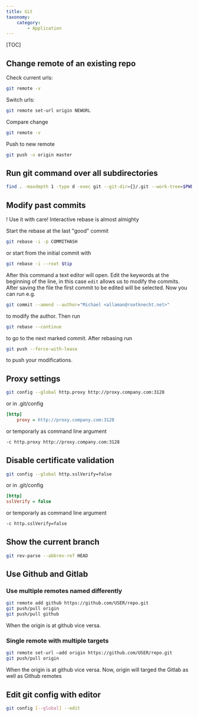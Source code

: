 ```yaml
---
title: Git
taxonomy:
    category:
        - Application
---
```


[TOC]

## Change remote of an existing repo
Check current urls:
```bash
git remote -v
```
Switch urls:
```bash
git remote set-url origin NEWURL
```
Compare change
```bash
git remote -v
```
Push to new remote
```bash
git push -u origin master
```

## Run git command over all subdirectories

```bash
find . -maxdepth 1 -type d -exec git --git-dir={}/.git --work-tree=$PWD/{} pull \;
```

## Modify past commits
! Use it with care! Interactive rebase is almost almighty

Start the rebase at the last "good" commit

```bash
git rebase -i -p COMMITHASH
```
or start from the initial commit with

```bash
git rebase -i --root $tip
```

After this command a text editor will open. Edit the keywords at the beginning of the line, in this case `edit` allows us to modify the commits. After saving the file the first commit to be edited will be selected. Now you can run e.g.
```bash
git commit --amend --author="Michael <allaman@rootknecht.net>"
```
to modify the author. Then run
```bash
git rebase --continue
```
to go to the next marked commit. After rebasing run
```bash
git push --force-with-lease
```
to push your modifications.

## Proxy settings
```bash
git config --global http.proxy http://proxy.company.com:3128
```
or in .git/config
```ini
[http]
	proxy = http://proxy.company.com:3128
```
or temporarly as command line argument
```bash
-c http.proxy http://proxy.company.com:3128
````

## Disable certificate validation
```bash
git config --global http.sslVerify=false
```
or in .git/config
```ini
[http]
sslVerify = false
```
or temporarly as command line argument
```bash
-c http.sslVerify=false
```

## Show the current branch

```bash
git rev-parse --abbrev-ref HEAD
```

## Use Github and Gitlab
### Use multiple remotes named differently
```bash
git remote add github https://github.com/USER/repo.git
git push/pull origin
git push/pull github
```
When the origin is at github vice versa.

### Single remote with multiple targets

```bash
git remote set-url –add origin https://github.com/USER/repo.git
git push/pull origin
```
When the origin is at github vice versa. Now, origin will targed the Gitlab as well as Github remotes

## Edit git config with editor

```bash
git config [--global] --edit
```